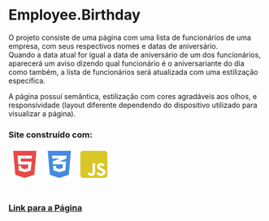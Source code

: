 # Employee.Birthday
O projeto consiste de uma página com uma lista de funcionários de uma empresa, com seus respectivos nomes e datas de aniversário. <br>
Quando a data atual for igual a data de aniversário de um dos funcionários, aparecerá um aviso dizendo qual funcionário é o aniversariante do dia como também,
a lista de funcionários será atualizada com uma estilização específica.

A página possuí semântica, estilização com cores agradáveis aos olhos, e responsividade (layout diferente dependendo do dispositivo utilizado para visualizar a página).

### Site construído com:
<div>
<img src="https://github.com/luca-merighi/luca-merighi/blob/main/GHIcons/html.png?raw=true">
<img src="https://github.com/luca-merighi/luca-merighi/blob/main/GHIcons/css.png?raw=true">
<img src="https://github.com/luca-merighi/luca-merighi/blob/main/GHIcons/js.png?raw=true">
</div>
<br/>

### [Link para a Página](https://luca-merighi.github.io/Employee.Birthday/ "Employee.Birthday")
